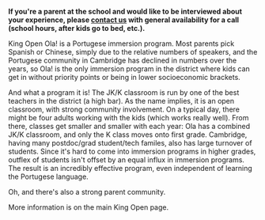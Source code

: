 **If you're a parent at the school and would like to be interviewed about your experience, please [contact us](mailto:becca@yana.com) with general availability for a call (school hours, after kids go to bed, etc.).**

King Open Ola! is a Portugese immersion program. Most parents pick Spanish or Chinese, simply due to the relative numbers of speakers, and the Portugese community in Cambridge has declined in numbers over the years, so Ola! is the only immersion program in the district where kids can get in without priority points or being in lower socioeconomic brackets. 

And what a program it is! The JK/K classroom is run by one of the best teachers in the district (a high bar). As the name implies, it is an open classroom, with strong community involvement. On a typical day, there might be four adults working with the kids (which works really well). From there, classes get smaller and smaller with each year: Ola has a combined JK/K classroom, and only the K class moves onto first grade. Cambridge, having many postdoc/grad student/tech familes, also has large turnover of students. Since it's hard to come into immersion programs in higher grades, outflex of students isn't offset by an equal influx in immersion programs. The result is an incredibly effective program, even independent of learning the Portugese language.

Oh, and there's also a strong parent community.

More information is on the main King Open page.


